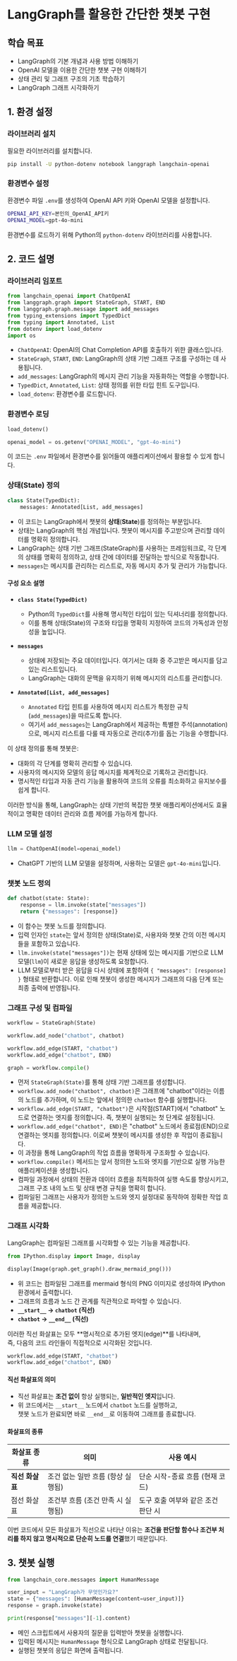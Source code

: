 # LangGraph를 활용한 간단한 챗봇 구현

## 학습 목표
- LangGraph의 기본 개념과 사용 방법 이해하기
- OpenAI 모델을 이용한 간단한 챗봇 구현 이해하기
- 상태 관리 및 그래프 구조의 기초 학습하기
- LangGraph 그래프 시각화하기

## 1. 환경 설정

### 라이브러리 설치
필요한 라이브러리를 설치합니다.
```bash
pip install -U python-dotenv notebook langgraph langchain-openai
```

### 환경변수 설정
환경변수 파일 `.env`를 생성하여 OpenAI API 키와 OpenAI 모델을 설정합니다.
```bash
OPENAI_API_KEY=본인의_OpenAI_API키
OPENAI_MODEL=gpt-4o-mini
```
환경변수를 로드하기 위해 Python의 `python-dotenv` 라이브러리를 사용합니다.

## 2. 코드 설명

### 라이브러리 임포트

```python
from langchain_openai import ChatOpenAI
from langgraph.graph import StateGraph, START, END
from langgraph.graph.message import add_messages
from typing_extensions import TypedDict
from typing import Annotated, List
from dotenv import load_dotenv
import os
```

- `ChatOpenAI`: OpenAI의 Chat Completion API를 호출하기 위한 클래스입니다.
- `StateGraph`, `START`, `END`: LangGraph의 상태 기반 그래프 구조를 구성하는 데 사용됩니다.
- `add_messages`: LangGraph의 메시지 관리 기능을 자동화하는 역할을 수행합니다.
- `TypedDict`, `Annotated`, `List`: 상태 정의를 위한 타입 힌트 도구입니다.
- `load_dotenv`: 환경변수를 로드합니다.

### 환경변수 로딩

```python
load_dotenv()

openai_model = os.getenv("OPENAI_MODEL", "gpt-4o-mini")
```

이 코드는 `.env` 파일에서 환경변수를 읽어들여 애플리케이션에서 활용할 수 있게 합니다.

### 상태(State) 정의

```python
class State(TypedDict):
    messages: Annotated[List, add_messages]
```

- 이 코드는 LangGraph에서 챗봇의 **상태**(**State**)를 정의하는 부분입니다. 
- 상태는 LangGraph의 핵심 개념입니다. 챗봇이 메시지를 주고받으며 관리할 데이터를 명확히 정의합니다.
- LangGraph는 상태 기반 그래프(StateGraph)를 사용하는 프레임워크로, 각 단계의 상태를 명확히 정의하고, 상태 간에 데이터를 전달하는 방식으로 작동합니다.
- `messages`는 메시지를 관리하는 리스트로, 자동 메시지 추가 및 관리가 가능합니다.

#### 구성 요소 설명
- **`class State(TypedDict)`**
  - Python의 `TypedDict`를 사용해 명시적인 타입이 있는 딕셔너리를 정의합니다.
  - 이를 통해 상태(State)의 구조와 타입을 명확히 지정하여 코드의 가독성과 안정성을 높입니다.

- **`messages`**
  - 상태에 저장되는 주요 데이터입니다. 여기서는 대화 중 주고받은 메시지를 담고 있는 리스트입니다.
  - LangGraph는 대화의 문맥을 유지하기 위해 메시지의 리스트를 관리합니다.

- **`Annotated[List, add_messages]`**
  - `Annotated` 타입 힌트를 사용하여 메시지 리스트가 특정한 규칙(`add_messages`)을 따르도록 합니다.
  - 여기서 `add_messages`는 LangGraph에서 제공하는 특별한 주석(annotation)으로, 메시지 리스트를 다룰 때 자동으로 관리(추가)를 돕는 기능을 수행합니다.

이 상태 정의를 통해 챗봇은:
- 대화의 각 단계를 명확히 관리할 수 있습니다.
- 사용자의 메시지와 모델의 응답 메시지를 체계적으로 기록하고 관리합니다.
- 명시적인 타입과 자동 관리 기능을 활용하여 코드의 오류를 최소화하고 유지보수를 쉽게 합니다.

이러한 방식을 통해, LangGraph는 상태 기반의 복잡한 챗봇 애플리케이션에서도 효율적이고 명확한 데이터 관리와 흐름 제어를 가능하게 합니다.

### LLM 모델 설정

```python
llm = ChatOpenAI(model=openai_model)
```

- ChatGPT 기반의 LLM 모델을 설정하며, 사용하는 모델은 `gpt-4o-mini`입니다.

### 챗봇 노드 정의

```python
def chatbot(state: State):
    response = llm.invoke(state["messages"])
    return {"messages": [response]}
```

- 이 함수는 챗봇 노드를 정의합니다.
- 입력 인자인 `state`는 앞서 정의한 상태(State)로, 사용자와 챗봇 간의 이전 메시지들을 포함하고 있습니다.
- `llm.invoke(state["messages"])`는 현재 상태에 있는 메시지를 기반으로 LLM 모델(`llm`)이 새로운 응답을 생성하도록 요청합니다.
- LLM 모델로부터 받은 응답을 다시 상태에 포함하여 `{ "messages": [response] }` 형태로 반환합니다. 이로 인해 챗봇이 생성한 메시지가 그래프의 다음 단계 또는 최종 출력에 반영됩니다.

### 그래프 구성 및 컴파일

```python
workflow = StateGraph(State)

workflow.add_node("chatbot", chatbot)

workflow.add_edge(START, "chatbot")
workflow.add_edge("chatbot", END)

graph = workflow.compile()
```

- 먼저 `StateGraph(State)`를 통해 상태 기반 그래프를 생성합니다.
- `workflow.add_node("chatbot", chatbot)`은 그래프에 "chatbot"이라는 이름의 노드를 추가하며, 이 노드는 앞에서 정의한 `chatbot` 함수를 실행합니다.
- `workflow.add_edge(START, "chatbot")`은 시작점(START)에서 "chatbot" 노드로 연결하는 엣지를 정의합니다. 즉, 챗봇이 실행되는 첫 단계로 설정됩니다.
- `workflow.add_edge("chatbot", END)`은 "chatbot" 노드에서 종료점(END)으로 연결하는 엣지를 정의합니다. 이로써 챗봇이 메시지를 생성한 후 작업이 종료됩니다.
- 이 과정을 통해 LangGraph의 작업 흐름을 명확하게 구조화할 수 있습니다.
- `workflow.compile()` 메서드는 앞서 정의한 노드와 엣지를 기반으로 실행 가능한 애플리케이션을 생성합니다.
- 컴파일 과정에서 상태의 전환과 데이터 흐름을 최적화하여 실행 속도를 향상시키고, 그래프 구조 내의 노드 및 상태 변경 규칙을 명확히 합니다.
- 컴파일된 그래프는 사용자가 정의한 노드와 엣지 설정대로 동작하여 정확한 작업 흐름을 제공합니다.


### 그래프 시각화
LangGraph는 컴파일된 그래프를 시각화할 수 있는 기능을 제공합니다.

```python
from IPython.display import Image, display

display(Image(graph.get_graph().draw_mermaid_png()))
```

- 위 코드는 컴파일된 그래프를 mermaid 형식의 PNG 이미지로 생성하여 IPython 환경에서 출력합니다.
- 그래프의 흐름과 노드 간 관계를 직관적으로 파악할 수 있습니다.
- **`__start__` → `chatbot` (직선)**  
- **`chatbot` → `__end__` (직선)**  

이러한 직선 화살표는 모두 **명시적으로 추가된 엣지(edge)**를 나타내며,  
즉, 다음의 코드 라인들이 직접적으로 시각화된 것입니다.

```python
workflow.add_edge(START, "chatbot")
workflow.add_edge("chatbot", END)
```

#### 직선 화살표의 의미
- 직선 화살표는 **조건 없이** 항상 실행되는, **일반적인 엣지**입니다.
- 위 코드에서는 `__start__` 노드에서 `chatbot` 노드를 실행하고,  
  챗봇 노드가 완료되면 바로 `__end__`로 이동하여 그래프를 종료합니다.

#### 화살표의 종류

| 화살표 종류 | 의미                                    | 사용 예시                     |
|-------------|----------------------------------------|-------------------------------|
| **직선 화살표** | 조건 없는 일반 흐름 (항상 실행됨)          | 단순 시작-종료 흐름 (현재 코드) |
| 점선 화살표  | 조건부 흐름 (조건 만족 시 실행됨)         | 도구 호출 여부와 같은 조건 판단 시 |

이번 코드에서 모든 화살표가 직선으로 나타난 이유는 **조건을 판단할 함수나 조건부 처리를 하지 않고 명시적으로 단순히 노드를 연결**했기 때문입니다.

## 3. 챗봇 실행

```python
from langchain_core.messages import HumanMessage

user_input = "LangGraph가 무엇인가요?"
state = {"messages": [HumanMessage(content=user_input)]}
response = graph.invoke(state)

print(response["messages"][-1].content)
```

- 메인 스크립트에서 사용자의 질문을 입력받아 챗봇을 실행합니다.
- 입력된 메시지는 `HumanMessage` 형식으로 LangGraph 상태로 전달됩니다.
- 실행된 챗봇의 응답은 화면에 출력됩니다.